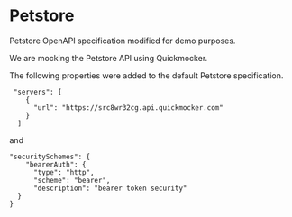 # Petstore
Petstore OpenAPI specification modified for demo purposes.

We are mocking the Petstore API using Quickmocker.

The following properties were added to the default Petstore specification.

```
 "servers": [
    {
      "url": "https://src8wr32cg.api.quickmocker.com"
    }
  ]
```

and 

```
"securitySchemes": {
    "bearerAuth": {
      "type": "http",
      "scheme": "bearer",
      "description": "bearer token security"
  }
}
```
